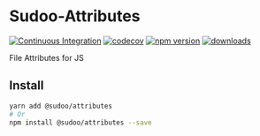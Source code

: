 # Sudoo-Attributes

[![Continuous Integration](https://github.com/SudoDotDog/Sudoo-Attributes/actions/workflows/ci.yml/badge.svg)](https://github.com/SudoDotDog/Sudoo-Attributes/actions/workflows/ci.yml)
[![codecov](https://codecov.io/gh/SudoDotDog/Sudoo-Attributes/branch/main/graph/badge.svg)](https://codecov.io/gh/SudoDotDog/Sudoo-Attributes)
[![npm version](https://badge.fury.io/js/%40sudoo%2Fattributes.svg)](https://badge.fury.io/js/%40sudoo%2Fattributes)
[![downloads](https://img.shields.io/npm/dm/@sudoo/attributes.svg)](https://www.npmjs.com/package/@sudoo/attributes)

File Attributes for JS

## Install

```sh
yarn add @sudoo/attributes
# Or
npm install @sudoo/attributes --save
```
